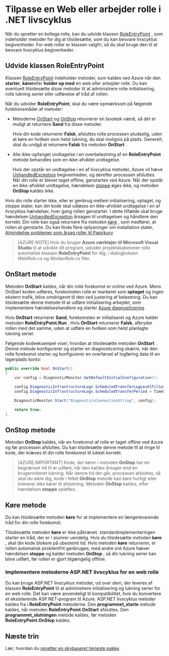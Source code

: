 <properties 
pageTitle="Håndtere skybaseret tjeneste livscyklus hændelser | Microsoft Azure" 
description="Få mere at vide, hvordan livscyklus metoder til en skybaseret tjeneste rolle kan bruges i .NET" 
services="cloud-services" 
documentationCenter=".net" 
authors="Thraka" 
manager="timlt" 
editor=""/>
<tags 
ms.service="cloud-services" 
ms.workload="tbd" 
ms.tgt_pltfrm="na" 
ms.devlang="na" 
ms.topic="article" 
ms.date="09/06/2016" 
ms.author="adegeo"/>

# <a name="customize-the-lifecycle-of-a-web-or-worker-role-in-net"></a>Tilpasse en Web eller arbejder rolle i .NET livscyklus

Når du opretter en kollega rolle, kan du udvide klassen [RoleEntryPoint](https://msdn.microsoft.com/library/azure/microsoft.windowsazure.serviceruntime.roleentrypoint.aspx) , som indeholder metoder for dig at tilsidesætte, som du kan besvare livscyklus begivenheder. For web roller er klassen valgfri, så du skal bruge den til at besvare livscyklus begivenheder.

## <a name="extend-the-roleentrypoint-class"></a>Udvide klassen RoleEntryPoint

Klassen [RoleEntryPoint](https://msdn.microsoft.com/library/azure/microsoft.windowsazure.serviceruntime.roleentrypoint.aspx) indeholder metoder, som kaldes ved Azure når den **starter**, **kører**eller **holder op med** en web eller arbejder rolle. Du kan eventuelt tilsidesætte disse metoder til at administrere rolle initialisering, rolle lukning serier eller udførelse af tråd af rollen. 

Når du udvider **RoleEntryPoint**, skal du være opmærksom på følgende funktionsmåder af metoder:

-   Metoderne [OnStart](https://msdn.microsoft.com/library/azure/microsoft.windowsazure.serviceruntime.roleentrypoint.onstart.aspx) og [OnStop](https://msdn.microsoft.com/library/azure/microsoft.windowsazure.serviceruntime.roleentrypoint.onstop.aspx) returnerer en boolesk værdi, så det er muligt at returnere **Sand** fra disse metoder.

     Hvis din kode returnerer **Falsk**, afsluttes rolle processen pludselig, uden at køre en hvilken som helst lukning, du skal muligvis på plads. Generelt, skal du undgå at returnere **Falsk** fra metoden **OnStart** .
     
-   Alle ikke-opfanget undtagelse i en overbelastning af en **RoleEntryPoint** metode behandles som en ikke-afviklet undtagelse.

     Hvis der opstår en undtagelse i en af livscyklus metoder, Azure vil hæve [UnhandledException](https://msdn.microsoft.com/library/system.appdomain.unhandledexception.aspx) begivenheden, og derefter processen afsluttes. Når din rolle er blevet taget offline, genstartes ved Azure. Når der opstår en ikke-afviklet undtagelse, hændelsen [stoppe](https://msdn.microsoft.com/library/azure/microsoft.windowsazure.serviceruntime.roleenvironment.stopping.aspx) øges ikke, og metoden **OnStop** kaldes ikke.

Hvis din rolle starter ikke, eller er genbrug mellem initialisering, optaget, og stoppe stater, kan din kode skal udløses en ikke-afviklet undtagelse i en af livscyklus hændelser, hver gang rollen genstarter. I dette tilfælde skal bruge hændelsen [UnhandledException](https://msdn.microsoft.com/library/system.appdomain.unhandledexception.aspx) årsagen til undtagelsen og håndtere den korrekt. Din rolle kan også returnere fra metoden [køre](https://msdn.microsoft.com/library/azure/microsoft.windowsazure.serviceruntime.roleentrypoint.run.aspx) , som medfører, at rollen at genstarte. Du kan finde flere oplysninger om installation stater, [Almindelige problemer som årsag roller til Papirkurv](cloud-services-troubleshoot-common-issues-which-cause-roles-recycle.md).

> [AZURE.NOTE] Hvis du bruger **Azure værktøjer til Microsoft Visual Studio** til at udvikle dit program, udvider projektskabeloner rolle automatisk klassen **RoleEntryPoint** for dig, i dialogboksen *WebRole.cs* og *WorkerRole.cs* filer.

## <a name="onstart-method"></a>OnStart metode

Metoden **OnStart** kaldes, når din rolle forekomst er online ved Azure. Mens OnStart koden udføres, forekomsten rolle er markeret som **optaget** og ingen ekstern trafik, blive omdirigeret til den ved justering af belastning. Du kan tilsidesætte denne metode til at udføre initialisering arbejdet, som implementere hændelseshandlere og starter [Azure diagnosticering](cloud-services-how-to-monitor.md).

Hvis **OnStart** returnerer **Sand**, forekomsten er initialiseret og Azure kalder metoden **RoleEntryPoint.Run** . Hvis **OnStart** returnerer **Falsk**, afbryder rollen med det samme, uden at udføre en hvilken som helst planlagte lukning serier.

Følgende kodeeksempel viser, hvordan at tilsidesætte metoden **OnStart** . Denne metode konfigurerer og starter en diagnosticering skærm, når den rolle forekomst starter og konfigurerer en overførsel af logføring data til en lagerplads konto:

```csharp
public override bool OnStart()
{
    var config = DiagnosticMonitor.GetDefaultInitialConfiguration();

    config.DiagnosticInfrastructureLogs.ScheduledTransferLogLevelFilter = LogLevel.Error;
    config.DiagnosticInfrastructureLogs.ScheduledTransferPeriod = TimeSpan.FromMinutes(5);

    DiagnosticMonitor.Start("DiagnosticsConnectionString", config);

    return true;
}
```

## <a name="onstop-method"></a>OnStop metode

Metoden **OnStop** kaldes, når en forekomst af rolle er taget offline ved Azure og før processen afsluttes. Du kan tilsidesætte denne metode til at ringe til kode, der kræves til din rolle forekomst til lukket korrekt.

> [AZURE.IMPORTANT] Kode, der kører i metoden **OnStop** har en begrænset tid til at udføre, når den kaldes årsager end en brugerinitieret lukning. Når denne tid der går, processen afsluttes, så skal du sikre dig, kode i feltet **OnStop** metode kan køre hurtigt eller tolererer ikke kører til afslutning. Metoden **OnStop** kaldes, efter hændelsen **stoppe** opløftes.


## <a name="run-method"></a>Køre metode

Du kan tilsidesætte metoden **køre** for at implementere en længerevarende tråd for din rolle forekomst.

Tilsidesætte metoden **køre** er ikke påkrævet. standardimplementeringen starter en tråd, der er i slumrer uendelig. Hvis du tilsidesætte metoden **køre** , skal din kode blokere på ubestemt tid. Hvis metoden **køre** returnerer, er rollen automatisk problemfrit genbruges; med andre ord Azure hæver hændelsen **stoppe** og kalder metoden **OnStop** , så din lukning serier kan blive udført, før rollen er gjort tilgængelig offline.


### <a name="implementing-the-aspnet-lifecycle-methods-for-a-web-role"></a>Implementere metoderne ASP.NET livscyklus for en web rolle

Du kan bruge ASP.NET livscyklus metoder, ud over dem, der leveres af klassen **RoleEntryPoint** til at administrere initialisering og lukning serier for en web rolle. Det kan være anvendeligt til kompatibilitet, hvis du konvertere et eksisterende ASP.NET-program til Azure. ASP.NET livscyklus metoder kaldes fra i **RoleEntryPoint** metoderne. Den **programmet\_starte** metode kaldes, når metoden **RoleEntryPoint.OnStart** afsluttes. Den **programmet\_slutningen** metode kaldes, før metoden **RoleEntryPoint.OnStop** kaldes.

## <a name="next-steps"></a>Næste trin
Lær, hvordan du [opretter en skybaseret tjeneste pakke](cloud-services-model-and-package.md).